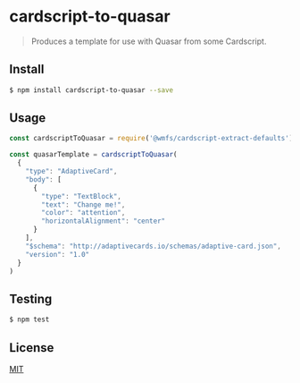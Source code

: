 # cardscript-to-quasar

> Produces a template for use with Quasar from some Cardscript.

## <a name="install"></a>Install
```bash
$ npm install cardscript-to-quasar --save
```

## <a name="usage"></a>Usage

```javascript
const cardscriptToQuasar = require('@wmfs/cardscript-extract-defaults')

const quasarTemplate = cardscriptToQuasar(
  {
    "type": "AdaptiveCard",
    "body": [
      {
        "type": "TextBlock",
        "text": "Change me!",
        "color": "attention",
        "horizontalAlignment": "center"
      }
    ],
    "$schema": "http://adaptivecards.io/schemas/adaptive-card.json",
    "version": "1.0"
  }
)

```

## <a name="test"></a>Testing

```bash
$ npm test
```

## <a name="license"></a>License
[MIT](https://github.com/wmfs/cardscript/blob/master/LICENSE)
